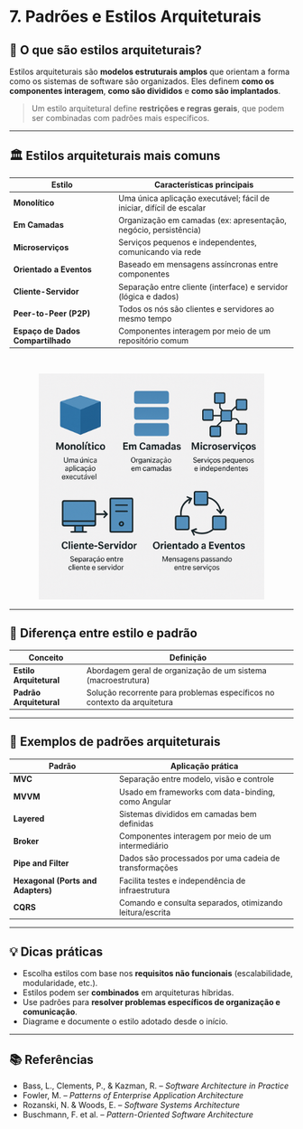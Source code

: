 # 7. Padrões e Estilos Arquiteturais

## 🧩 O que são estilos arquiteturais?

Estilos arquiteturais são **modelos estruturais amplos** que orientam a forma como os sistemas de software são organizados. Eles definem **como os componentes interagem**, **como são divididos** e **como são implantados**.

> Um estilo arquitetural define **restrições e regras gerais**, que podem ser combinadas com padrões mais específicos.

---

## 🏛️ Estilos arquiteturais mais comuns

| Estilo                            | Características principais                                           |
| --------------------------------- | -------------------------------------------------------------------- |
| **Monolítico**                    | Uma única aplicação executável; fácil de iniciar, difícil de escalar |
| **Em Camadas**                    | Organização em camadas (ex: apresentação, negócio, persistência)     |
| **Microserviços**                 | Serviços pequenos e independentes, comunicando via rede              |
| **Orientado a Eventos**           | Baseado em mensagens assíncronas entre componentes                   |
| **Cliente-Servidor**              | Separação entre cliente (interface) e servidor (lógica e dados)      |
| **Peer-to-Peer (P2P)**            | Todos os nós são clientes e servidores ao mesmo tempo                |
| **Espaço de Dados Compartilhado** | Componentes interagem por meio de um repositório comum               |

<br>
<p align="center">
    <img src="images/estilos.png" alt="capa" width="400"/>
</p>

---

## 🧱 Diferença entre estilo e padrão

| Conceito                | Definição                                                                |
| ----------------------- | ------------------------------------------------------------------------ |
| **Estilo Arquitetural** | Abordagem geral de organização de um sistema (macroestrutura)            |
| **Padrão Arquitetural** | Solução recorrente para problemas específicos no contexto da arquitetura |

---

## 📐 Exemplos de padrões arquiteturais

| Padrão                             | Aplicação prática                                        |
| ---------------------------------- | -------------------------------------------------------- |
| **MVC**                            | Separação entre modelo, visão e controle                 |
| **MVVM**                           | Usado em frameworks com data-binding, como Angular       |
| **Layered**                        | Sistemas divididos em camadas bem definidas              |
| **Broker**                         | Componentes interagem por meio de um intermediário       |
| **Pipe and Filter**                | Dados são processados por uma cadeia de transformações   |
| **Hexagonal (Ports and Adapters)** | Facilita testes e independência de infraestrutura        |
| **CQRS**                           | Comando e consulta separados, otimizando leitura/escrita |

---

## 💡 Dicas práticas

- Escolha estilos com base nos **requisitos não funcionais** (escalabilidade, modularidade, etc.).
- Estilos podem ser **combinados** em arquiteturas híbridas.
- Use padrões para **resolver problemas específicos de organização e comunicação**.
- Diagrame e documente o estilo adotado desde o início.

---

## 📚 Referências

- Bass, L., Clements, P., & Kazman, R. – _Software Architecture in Practice_
- Fowler, M. – _Patterns of Enterprise Application Architecture_
- Rozanski, N. & Woods, E. – _Software Systems Architecture_
- Buschmann, F. et al. – _Pattern-Oriented Software Architecture_
